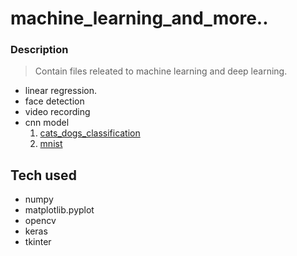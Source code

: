 # machine_learning_and_more..

### Description
> Contain files releated to machine learning and deep learning.
 - linear regression.
 - face detection
 - video recording
 - cnn model
   1. [cats_dogs_classification](https://github.com/Pankajcoder1/machine_learning_and_more../tree/master/cats_dogs_classification)
   2. [mnist](https://github.com/Pankajcoder1/machine_learning_and_more../tree/master/mnist)


## Tech used
 - numpy
 - matplotlib.pyplot
 - opencv
 - keras
 - tkinter
